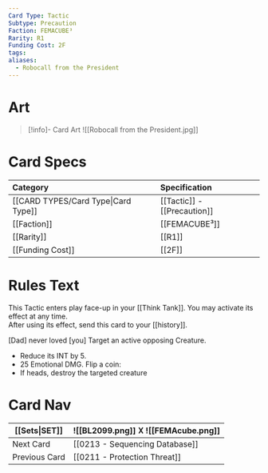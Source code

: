 ```yaml
---
Card Type: Tactic
Subtype: Precaution
Faction: FEMACUBE³
Rarity: R1
Funding Cost: 2F
tags: 
aliases:
  - Robocall from the President
---
```

# Art

> [!info]- Card Art
> ![[Robocall from the President.jpg]]

# Card Specs

| Category | Specification| 
| :--- | :--- |
| [[CARD TYPES/Card Type\|Card Type]] | [[Tactic]] - [[Precaution]] |
| [[Faction]] | [[FEMACUBE³]] |  
| [[Rarity]] | [[R1]] |  
| [[Funding Cost]] | [[2F]] |  

# Rules Text  

This Tactic enters play face-up in your [[Think Tank]]. 
You may activate its effect at any time.  
After using its effect, send this card to your [[history]].  

[Dad] never loved [you]
Target an active opposing Creature.  
- Reduce its INT by 5.
- 25 Emotional DMG.
Flip a coin:   
- If heads, destroy the targeted creature

# Card Nav

| [[Sets\|SET]] |  ![[BL2099.png]] 𐌢 ![[FEMAcube.png]] |
| ------------- | ------------------------------ |
| Next Card     | [[0213 - Sequencing Database]] |
| Previous Card | [[0211 - Protection Threat]] |



